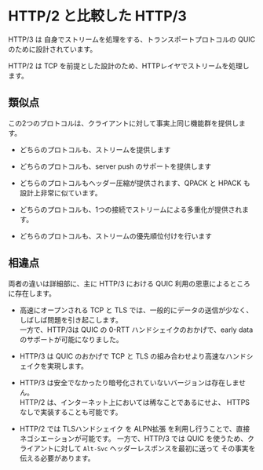 # HTTP/2 と比較した HTTP/3

HTTP/3 は 自身でストリームを処理をする、トランスポートプロトコルの QUIC のために設計されています。

HTTP/2 は TCP を前提とした設計のため、HTTPレイヤでストリームを処理します。

## 類似点

この2つのプロトコルは、クライアントに対して事実上同じ機能群を提供します。

- どちらのプロトコルも、ストリームを提供します

- どちらのプロトコルも、server push のサポートを提供します

- どちらのプロトコルもヘッダー圧縮が提供されます、QPACK と HPACK も設計上非常に似ています。

- どちらのプロトコルも、1つの接続でストリームによる多重化が提供されます。

- どちらのプロトコルも、ストリームの優先順位付けを行います

## 相違点

両者の違いは詳細部に、主に HTTP/3 における QUIC 利用の恩恵によるところに存在します。

- 高速にオープンされる TCP と TLS では、一般的にデータの送信が少なく、  
  しばしば問題を引き起こします。  
  一方で、HTTP/3は QUIC の 0-RTT ハンドシェイクのおかげで、early data のサポートが可能になりました。

- HTTP/3 は QUIC のおかげで TCP と TLS の組み合わせより高速なハンドシェイクを実現します。

- HTTP/3 は安全でなかったり暗号化されていないバージョンは存在しません。  
  HTTP/2 は、インターネット上においては稀なことであるにせよ、 HTTPS なしで実装することも可能です。

- HTTP/2 では TLSハンドシェイク を ALPN拡張 を利用し行うことで、直接ネゴシエーションが可能です。
  一方で、HTTP/3 では QUIC を使うため、クライアントに対して `Alt-Svc` ヘッダーレスポンスを最初に送って
  その事実を伝える必要があります。
